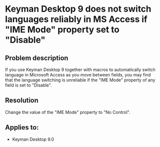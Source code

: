 # Keyman Desktop 9 does not switch languages reliably in MS Access if "IME Mode" property set to "Disable"

<h2>Problem description</h2>

<p>If you use Keyman Desktop 9 together with macros to automatically switch language in Microsoft Access as you move between fields, you may find that the language switching is unreliable if the "IME Mode" property of any field is set to "Disable".</p>

<h2>Resolution</h2>

<p>Change the value of the "IME Mode" property to "No Control".</p>

## Applies to:
 * Keyman Desktop 9.0
